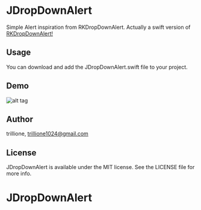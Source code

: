 # JDropDownAlert

Simple Alert inspiration from RKDropDownAlert. 
Actually a swift version of [RKDropDownAlert!](https://github.com/cwRichardKim/RKDropdownAlert)

## Usage

You can download and add the JDropDownAlert.swift file to your project.

## Demo


![alt tag](https://cloud.githubusercontent.com/assets/14218787/14765788/a2535a14-0a2c-11e6-8b4f-3a531432bc3a.gif)


## Author

trillione, trillione1024@gmail.com

## License

JDropDownAlert is available under the MIT license. See the LICENSE file for more info.
# JDropDownAlert
